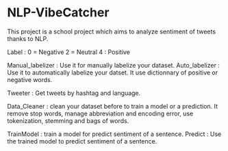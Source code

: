 # NLP-VibeCatcher
This project is a school project which aims to analyze sentiment of tweets thanks to NLP.

Label :
0 = Negative
2 = Neutral
4 : Positive

Manual_labelizer : Use it for manually labelize your dataset.
Auto_labelizer : Use it to automatically labelize your datset. It use dictionnary of positive or negative words.

Tweeter : Get tweets by hashtag and language.

Data_Cleaner : clean your dataset before to train a model or a prediction. It remove stop words, manage abbreviation and encoding error, use tokenization, stemming and bags of words.

TrainModel : train a model for predict sentiment of a sentence.
Predict : Use the trained model to predict sentiment of a sentence.
